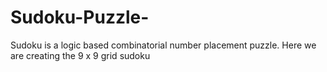 # Sudoku-Puzzle-
Sudoku is a logic based combinatorial number placement puzzle. Here we are creating the 9 x 9 grid sudoku
